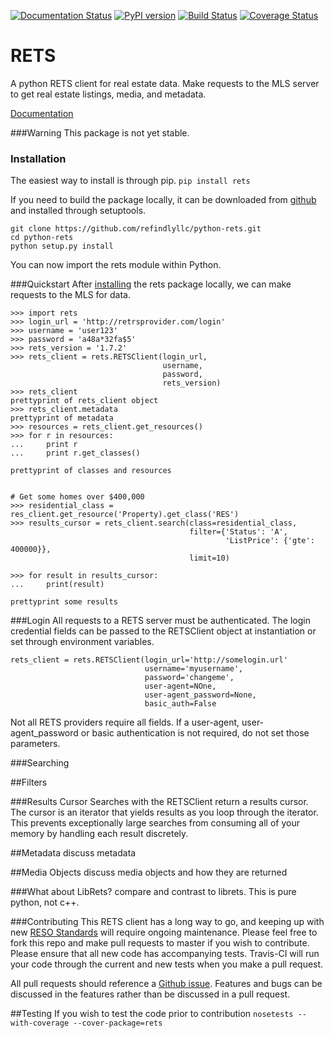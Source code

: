 [![Documentation Status](https://readthedocs.org/projects/python-rets/badge/?version=latest)](http://python-rets.readthedocs.io/en/latest/?badge=latest)
[![PyPI version](https://badge.fury.io/py/rets.svg)](https://pypi.python.org/pypi/rets/)
[![Build Status](https://travis-ci.org/refindlyllc/python-rets.svg?branch=master)](https://travis-ci.org/refindlyllc/python-rets)
[![Coverage Status](https://coveralls.io/repos/github/refindlyllc/python-rets/badge.svg?branch=master)](https://coveralls.io/github/refindlyllc/python-rets?branch=master)

RETS
====

A python RETS client for real estate data.  Make requests to the MLS 
server to get real estate listings, media, and metadata.

[Documentation](http://python-rets.readthedocs.io/en/latest/)

###Warning
This package is not yet stable. 

### <a name="installation"></a>Installation
The easiest way to install is through pip.
`pip install rets`

If you need to build the package locally, it can be downloaded 
from [github](https://github.com/refindlyllc/python-rets) and installed 
through setuptools.

```
git clone https://github.com/refindlyllc/python-rets.git
cd python-rets
python setup.py install
```

You can now import the rets module within Python.

###Quickstart
After [installing](#installation) the rets package locally, we can
make requests to the MLS for data.

```
>>> import rets
>>> login_url = 'http://retrsprovider.com/login'
>>> username = 'user123'
>>> password = 'a48a*32fa$5'
>>> rets_version = '1.7.2'
>>> rets_client = rets.RETSClient(login_url,
                                  username,
                                  password,
                                  rets_version)
>>> rets_client
prettyprint of rets_client object
>>> rets_client.metadata
prettyprint of metadata
>>> resources = rets_client.get_resources()
>>> for r in resources:
...     print r
...     print r.get_classes()
 
prettyprint of classes and resources


# Get some homes over $400,000
>>> residential_class = res_client.get_resource('Property).get_class('RES')
>>> results_cursor = rets_client.search(class=residential_class,
                                        filter={'Status': 'A',
                                                'ListPrice': {'gte': 400000}}, 
                                        limit=10)

>>> for result in results_cursor:
...     print(result)

prettyprint some results
```


###Login
All requests to a RETS server must be authenticated. The login credential
fields can be passed to the RETSClient object at instantiation or set through
environment variables.

```
rets_client = rets.RETSClient(login_url='http://somelogin.url'
                              username='myusername',
                              password='changeme',
                              user-agent=NOne,
                              user-agent_password=None,
                              basic_auth=False
```

Not all RETS providers require all fields. If a user-agent, user-agent_password
 or basic authentication is not required, do not set those parameters.

###Searching

##Filters

###Results Cursor
Searches with the RETSClient return a results cursor. The cursor is an 
iterator that yields results as you loop through the iterator. This prevents
exceptionally large searches from consuming all of your memory by handling
each result discretely. 

##Metadata
discuss metadata 

##Media Objects
discuss media objects and how they are returned

###What about LibRets?
compare and contrast to librets. This is pure python, not c++.

###Contributing
This RETS client has a long way to go, and keeping up with new [RESO Standards](http://www.reso.org/data-dictionary/)
will require ongoing maintenance. Please feel free to fork this repo and make
pull requests to master if you wish to contribute. Please ensure that all new 
code has accompanying tests. Travis-CI will run your code through the current
and new tests when you make a pull request.

All pull requests should reference a [Github issue](https://github.com/refindlyllc/python-rets/issues). Features 
and bugs can be discussed in the features rather than be discussed in a pull request.

##Testing
If you wish to test the code prior to contribution 
`nosetests --with-coverage --cover-package=rets`

